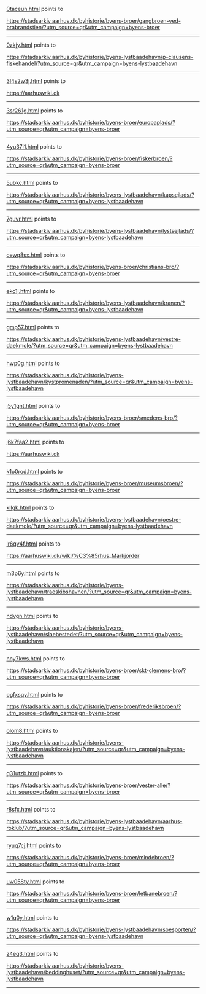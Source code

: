[0taceun.html](https://stadsarkiv.aarhus.dk/byhistorie/byens-broer/gangbroen-ved-brabrandstien/?utm_source=qr&utm_campaign=byens-broer) points to

https://stadsarkiv.aarhus.dk/byhistorie/byens-broer/gangbroen-ved-brabrandstien/?utm_source=qr&utm_campaign=byens-broer

***

[0zkjy.html](https://stadsarkiv.aarhus.dk/byhistorie/byens-lystbaadehavn/p-clausens-fiskehandel/?utm_source=qr&utm_campaign=byens-lystbaadehavn) points to

https://stadsarkiv.aarhus.dk/byhistorie/byens-lystbaadehavn/p-clausens-fiskehandel/?utm_source=qr&utm_campaign=byens-lystbaadehavn

***

[3l4s2w3j.html](https://aarhuswiki.dk) points to

https://aarhuswiki.dk

***

[3sr261g.html](https://stadsarkiv.aarhus.dk/byhistorie/byens-broer/europaplads/?utm_source=qr&utm_campaign=byens-broer) points to

https://stadsarkiv.aarhus.dk/byhistorie/byens-broer/europaplads/?utm_source=qr&utm_campaign=byens-broer

***

[4yu37i1.html](https://stadsarkiv.aarhus.dk/byhistorie/byens-broer/fiskerbroen/?utm_source=qr&utm_campaign=byens-broer) points to

https://stadsarkiv.aarhus.dk/byhistorie/byens-broer/fiskerbroen/?utm_source=qr&utm_campaign=byens-broer

***

[5ubkc.html](https://stadsarkiv.aarhus.dk/byhistorie/byens-lystbaadehavn/kapsejlads/?utm_source=qr&utm_campaign=byens-lystbaadehavn) points to

https://stadsarkiv.aarhus.dk/byhistorie/byens-lystbaadehavn/kapsejlads/?utm_source=qr&utm_campaign=byens-lystbaadehavn

***

[7guvr.html](https://stadsarkiv.aarhus.dk/byhistorie/byens-lystbaadehavn/lystsejlads/?utm_source=qr&utm_campaign=byens-lystbaadehavn) points to

https://stadsarkiv.aarhus.dk/byhistorie/byens-lystbaadehavn/lystsejlads/?utm_source=qr&utm_campaign=byens-lystbaadehavn

***

[cewq8sx.html](https://stadsarkiv.aarhus.dk/byhistorie/byens-broer/christians-bro/?utm_source=qr&utm_campaign=byens-broer) points to

https://stadsarkiv.aarhus.dk/byhistorie/byens-broer/christians-bro/?utm_source=qr&utm_campaign=byens-broer

***

[ekc1j.html](https://stadsarkiv.aarhus.dk/byhistorie/byens-lystbaadehavn/kranen/?utm_source=qr&utm_campaign=byens-lystbaadehavn) points to

https://stadsarkiv.aarhus.dk/byhistorie/byens-lystbaadehavn/kranen/?utm_source=qr&utm_campaign=byens-lystbaadehavn

***

[gmp57.html](https://stadsarkiv.aarhus.dk/byhistorie/byens-lystbaadehavn/vestre-daekmole/?utm_source=qr&utm_campaign=byens-lystbaadehavn) points to

https://stadsarkiv.aarhus.dk/byhistorie/byens-lystbaadehavn/vestre-daekmole/?utm_source=qr&utm_campaign=byens-lystbaadehavn

***

[hwp0g.html](https://stadsarkiv.aarhus.dk/byhistorie/byens-lystbaadehavn/kystpromenaden/?utm_source=qr&utm_campaign=byens-lystbaadehavn) points to

https://stadsarkiv.aarhus.dk/byhistorie/byens-lystbaadehavn/kystpromenaden/?utm_source=qr&utm_campaign=byens-lystbaadehavn

***

[j5y1gnt.html](https://stadsarkiv.aarhus.dk/byhistorie/byens-broer/smedens-bro/?utm_source=qr&utm_campaign=byens-broer) points to

https://stadsarkiv.aarhus.dk/byhistorie/byens-broer/smedens-bro/?utm_source=qr&utm_campaign=byens-broer

***

[j6k7faa2.html](https://aarhuswiki.dk) points to

https://aarhuswiki.dk

***

[k1o0rod.html](https://stadsarkiv.aarhus.dk/byhistorie/byens-broer/museumsbroen/?utm_source=qr&utm_campaign=byens-broer) points to

https://stadsarkiv.aarhus.dk/byhistorie/byens-broer/museumsbroen/?utm_source=qr&utm_campaign=byens-broer

***

[kllgk.html](https://stadsarkiv.aarhus.dk/byhistorie/byens-lystbaadehavn/oestre-daekmole/?utm_source=qr&utm_campaign=byens-lystbaadehavn) points to

https://stadsarkiv.aarhus.dk/byhistorie/byens-lystbaadehavn/oestre-daekmole/?utm_source=qr&utm_campaign=byens-lystbaadehavn

***

[lr6gy4f.html](https://aarhuswiki.dk/wiki/%C3%85rhus_Markjorder) points to

https://aarhuswiki.dk/wiki/%C3%85rhus_Markjorder

***

[m3p6y.html](https://stadsarkiv.aarhus.dk/byhistorie/byens-lystbaadehavn/traeskibshavnen/?utm_source=qr&utm_campaign=byens-lystbaadehavn) points to

https://stadsarkiv.aarhus.dk/byhistorie/byens-lystbaadehavn/traeskibshavnen/?utm_source=qr&utm_campaign=byens-lystbaadehavn

***

[ndvgn.html](https://stadsarkiv.aarhus.dk/byhistorie/byens-lystbaadehavn/slaebestedet/?utm_source=qr&utm_campaign=byens-lystbaadehavn) points to

https://stadsarkiv.aarhus.dk/byhistorie/byens-lystbaadehavn/slaebestedet/?utm_source=qr&utm_campaign=byens-lystbaadehavn

***

[nny7kws.html](https://stadsarkiv.aarhus.dk/byhistorie/byens-broer/skt-clemens-bro/?utm_source=qr&utm_campaign=byens-broer) points to

https://stadsarkiv.aarhus.dk/byhistorie/byens-broer/skt-clemens-bro/?utm_source=qr&utm_campaign=byens-broer

***

[ogfxsqy.html](https://stadsarkiv.aarhus.dk/byhistorie/byens-broer/frederiksbroen/?utm_source=qr&utm_campaign=byens-broer) points to

https://stadsarkiv.aarhus.dk/byhistorie/byens-broer/frederiksbroen/?utm_source=qr&utm_campaign=byens-broer

***

[olom8.html](https://stadsarkiv.aarhus.dk/byhistorie/byens-lystbaadehavn/auktionskajen/?utm_source=qr&utm_campaign=byens-lystbaadehavn) points to

https://stadsarkiv.aarhus.dk/byhistorie/byens-lystbaadehavn/auktionskajen/?utm_source=qr&utm_campaign=byens-lystbaadehavn

***

[q31utzb.html](https://stadsarkiv.aarhus.dk/byhistorie/byens-broer/vester-alle/?utm_source=qr&utm_campaign=byens-broer) points to

https://stadsarkiv.aarhus.dk/byhistorie/byens-broer/vester-alle/?utm_source=qr&utm_campaign=byens-broer

***

[r8sfx.html](https://stadsarkiv.aarhus.dk/byhistorie/byens-lystbaadehavn/aarhus-roklub/?utm_source=qr&utm_campaign=byens-lystbaadehavn) points to

https://stadsarkiv.aarhus.dk/byhistorie/byens-lystbaadehavn/aarhus-roklub/?utm_source=qr&utm_campaign=byens-lystbaadehavn

***

[ryuq7cj.html](https://stadsarkiv.aarhus.dk/byhistorie/byens-broer/mindebroen/?utm_source=qr&utm_campaign=byens-broer) points to

https://stadsarkiv.aarhus.dk/byhistorie/byens-broer/mindebroen/?utm_source=qr&utm_campaign=byens-broer

***

[uw058ty.html](https://stadsarkiv.aarhus.dk/byhistorie/byens-broer/letbanebroen/?utm_source=qr&utm_campaign=byens-broer) points to

https://stadsarkiv.aarhus.dk/byhistorie/byens-broer/letbanebroen/?utm_source=qr&utm_campaign=byens-broer

***

[w1q0y.html](https://stadsarkiv.aarhus.dk/byhistorie/byens-lystbaadehavn/soesporten/?utm_source=qr&utm_campaign=byens-lystbaadehavn) points to

https://stadsarkiv.aarhus.dk/byhistorie/byens-lystbaadehavn/soesporten/?utm_source=qr&utm_campaign=byens-lystbaadehavn

***

[z4eq3.html](https://stadsarkiv.aarhus.dk/byhistorie/byens-lystbaadehavn/beddinghuset/?utm_source=qr&utm_campaign=byens-lystbaadehavn) points to

https://stadsarkiv.aarhus.dk/byhistorie/byens-lystbaadehavn/beddinghuset/?utm_source=qr&utm_campaign=byens-lystbaadehavn

***

